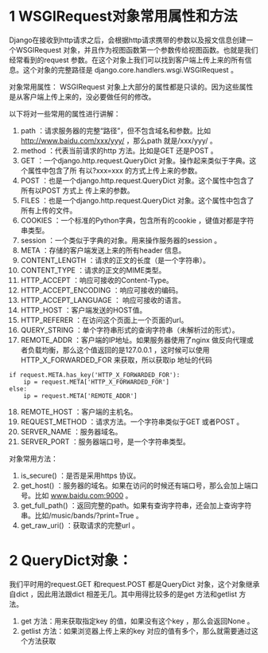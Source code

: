 
# 1 WSGIRequest对象常用属性和方法

Django在接收到http请求之后，会根据http请求携带的参数以及报文信息创建一个WSGIRequest 对象，并且作为视图函数第一个参数传给视图函数。也就是我们经常看到的request 参数。在这个对象上我们可以找到客户端上传上来的所有信息。这个对象的完整路径是
django.core.handlers.wsgi.WSGIRequest 。

对象常用属性：
WSGIRequest 对象上大部分的属性都是只读的。因为这些属性是从客户端上传上来的，没必要做任何的修改。

以下将对一些常用的属性进行讲解：
1. path ：请求服务器的完整“路径”，但不包含域名和参数。比如
http://www.baidu.com/xxx/yyy/ ，那么path 就是/xxx/yyy/ 。
2. method ：代表当前请求的http 方法。比如是GET 还是POST 。
3. GET ：一个django.http.request.QueryDict 对象。操作起来类似于字典。这个属性中包含了所
有以?xxx=xxx 的方式上传上来的参数。
4. POST ：也是一个django.http.request.QueryDict 对象。这个属性中包含了所有以POST 方式上
传上来的参数。
5. FILES ：也是一个django.http.request.QueryDict 对象。这个属性中包含了所有上传的文件。
6. COOKIES ：一个标准的Python字典，包含所有的cookie ，键值对都是字符串类型。
7. session ：一个类似于字典的对象。用来操作服务器的session 。
8. META ：存储的客户端发送上来的所有header 信息。
9. CONTENT_LENGTH ：请求的正文的长度（是一个字符串）。
10. CONTENT_TYPE ：请求的正文的MIME类型。
11. HTTP_ACCEPT ：响应可接收的Content-Type。
12. HTTP_ACCEPT_ENCODING ：响应可接收的编码。
13. HTTP_ACCEPT_LANGUAGE ： 响应可接收的语言。
14. HTTP_HOST ：客户端发送的HOST值。
15. HTTP_REFERER ：在访问这个页面上一个页面的url。
16. QUERY_STRING ：单个字符串形式的查询字符串（未解析过的形式）。
17. REMOTE_ADDR ：客户端的IP地址。如果服务器使用了nginx 做反向代理或者负载均衡，那么这个值返回的是127.0.0.1 ，这时候可以使用HTTP_X_FORWARDED_FOR 来获取，所以获取ip 地址的代码

```
if request.META.has_key('HTTP_X_FORWARDED_FOR'):
    ip = request.META['HTTP_X_FORWARDED_FOR']
else:
    ip = request.META['REMOTE_ADDR']
```

18. REMOTE_HOST ：客户端的主机名。
19. REQUEST_METHOD ：请求方法。一个字符串类似于GET 或者POST 。
20. SERVER_NAME ：服务器域名。
21. SERVER_PORT ：服务器端口号，是一个字符串类型。

对象常用方法：
1. is_secure() ：是否是采用https 协议。
2. get_host() ：服务器的域名。如果在访问的时候还有端口号，那么会加上端口号。比如
www.baidu.com:9000 。
3. get_full_path() ：返回完整的path。如果有查询字符串，还会加上查询字符串。比如/music/bands/?print=True 。
4. get_raw_uri() ：获取请求的完整url 。



# 2 QueryDict对象：

我们平时用的request.GET 和request.POST 都是QueryDict 对象，这个对象继承自dict ，因此用法跟dict 相差无几。其中用得比较多的是get 方法和getlist 方法。
1. get 方法：用来获取指定key 的值，如果没有这个key ，那么会返回None 。
2. getlist 方法：如果浏览器上传上来的key 对应的值有多个，那么就需要通过这个方法获取








